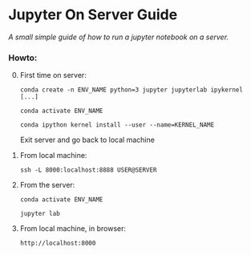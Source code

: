 # Jupyter On Server Guide
_A small simple guide of how to run a jupyter notebook on a server._


### Howto:

0. First time on server: 

    `conda create -n ENV_NAME python=3 jupyter jupyterlab ipykernel [...]` 
    
    `conda activate ENV_NAME` 
    
    `conda ipython kernel install --user --name=KERNEL_NAME` 
    
    Exit server and go back to local machine
 

1. From local machine:

    `ssh -L 8000:localhost:8888 USER@SERVER` 

2. From the server:

    `conda activate ENV_NAME`
    
    `jupyter lab`
    
3. From local machine, in browser:
    
    `http://localhost:8000`
